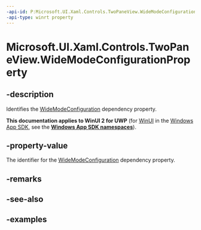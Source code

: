 ```yaml
---
-api-id: P:Microsoft.UI.Xaml.Controls.TwoPaneView.WideModeConfigurationProperty
-api-type: winrt property
---
```


<!-- Property syntax.
public DependencyProperty WideModeConfigurationProperty { get; }
-->

# Microsoft.UI.Xaml.Controls.TwoPaneView.WideModeConfigurationProperty

## -description

Identifies the [WideModeConfiguration](twopaneview_widemodeconfiguration.md) dependency property.

**This documentation applies to WinUI 2 for UWP** (for [WinUI](/windows/apps/winui/winui3/) in the [Windows App SDK](/windows/apps/windows-app-sdk/), see the **[Windows App SDK namespaces](/windows/windows-app-sdk/api/winrt/)**).

## -property-value

The identifier for the [WideModeConfiguration](twopaneview_widemodeconfiguration.md) dependency property.

## -remarks

## -see-also

## -examples

